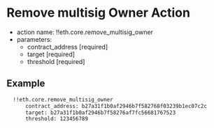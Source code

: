 # Remove multisig Owner Action

- action name: !!eth.core.remove_multisig_owner
- parameters:
  - contract_address [required]
  - target [required]
  - threshold [required]

## Example

```md
  !!eth.core.remove_multisig_owner
      contract_address: b27a31f1b0af2946b7f582768f03239b1ec07c2c
      target: b27a31f1b0af2946b7f58276af7fc56681767523
      threshold: 123456789
```
